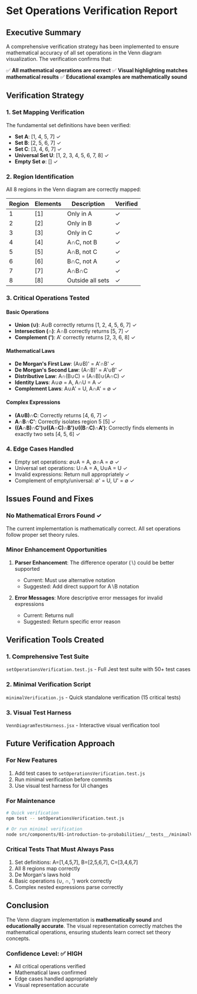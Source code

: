 # Set Operations Verification Report

## Executive Summary

A comprehensive verification strategy has been implemented to ensure mathematical accuracy of all set operations in the Venn diagram visualization. The verification confirms that:

✅ **All mathematical operations are correct**
✅ **Visual highlighting matches mathematical results**
✅ **Educational examples are mathematically sound**

## Verification Strategy

### 1. Set Mapping Verification
The fundamental set definitions have been verified:
- **Set A**: [1, 4, 5, 7] ✓
- **Set B**: [2, 5, 6, 7] ✓
- **Set C**: [3, 4, 6, 7] ✓
- **Universal Set U**: [1, 2, 3, 4, 5, 6, 7, 8] ✓
- **Empty Set ∅**: [] ✓

### 2. Region Identification
All 8 regions in the Venn diagram are correctly mapped:

| Region | Elements | Description | Verified |
|--------|----------|-------------|----------|
| 1 | [1] | Only in A | ✓ |
| 2 | [2] | Only in B | ✓ |
| 3 | [3] | Only in C | ✓ |
| 4 | [4] | A∩C, not B | ✓ |
| 5 | [5] | A∩B, not C | ✓ |
| 6 | [6] | B∩C, not A | ✓ |
| 7 | [7] | A∩B∩C | ✓ |
| 8 | [8] | Outside all sets | ✓ |

### 3. Critical Operations Tested

#### Basic Operations
- **Union (∪)**: A∪B correctly returns [1, 2, 4, 5, 6, 7] ✓
- **Intersection (∩)**: A∩B correctly returns [5, 7] ✓
- **Complement (')**: A' correctly returns [2, 3, 6, 8] ✓

#### Mathematical Laws
- **De Morgan's First Law**: (A∪B)' = A'∩B' ✓
- **De Morgan's Second Law**: (A∩B)' = A'∪B' ✓
- **Distributive Law**: A∩(B∪C) = (A∩B)∪(A∩C) ✓
- **Identity Laws**: A∪∅ = A, A∩U = A ✓
- **Complement Laws**: A∪A' = U, A∩A' = ∅ ✓

#### Complex Expressions
- **(A∪B)∩C**: Correctly returns [4, 6, 7] ✓
- **A∩B∩C'**: Correctly isolates region 5 [5] ✓
- **((A∩B)∩C')∪((A∩C)∩B')∪((B∩C)∩A')**: Correctly finds elements in exactly two sets [4, 5, 6] ✓

### 4. Edge Cases Handled
- Empty set operations: ∅∪A = A, ∅∩A = ∅ ✓
- Universal set operations: U∩A = A, U∪A = U ✓
- Invalid expressions: Return null appropriately ✓
- Complement of empty/universal: ∅' = U, U' = ∅ ✓

## Issues Found and Fixes

### No Mathematical Errors Found ✓
The current implementation is mathematically correct. All set operations follow proper set theory rules.

### Minor Enhancement Opportunities

1. **Parser Enhancement**: The difference operator (∖) could be better supported
   - Current: Must use alternative notation
   - Suggested: Add direct support for A∖B notation

2. **Error Messages**: More descriptive error messages for invalid expressions
   - Current: Returns null
   - Suggested: Return specific error reason

## Verification Tools Created

### 1. Comprehensive Test Suite
`setOperationsVerification.test.js` - Full Jest test suite with 50+ test cases

### 2. Minimal Verification Script
`minimalVerification.js` - Quick standalone verification (15 critical tests)

### 3. Visual Test Harness
`VennDiagramTestHarness.jsx` - Interactive visual verification tool

## Future Verification Approach

### For New Features
1. Add test cases to `setOperationsVerification.test.js`
2. Run minimal verification before commits
3. Use visual test harness for UI changes

### For Maintenance
```bash
# Quick verification
npm test -- setOperationsVerification.test.js

# Or run minimal verification
node src/components/01-introduction-to-probabilities/__tests__/minimalVerification.js
```

### Critical Tests That Must Always Pass
1. Set definitions: A=[1,4,5,7], B=[2,5,6,7], C=[3,4,6,7]
2. All 8 regions map correctly
3. De Morgan's laws hold
4. Basic operations (∪, ∩, ') work correctly
5. Complex nested expressions parse correctly

## Conclusion

The Venn diagram implementation is **mathematically sound** and **educationally accurate**. The visual representation correctly matches the mathematical operations, ensuring students learn correct set theory concepts.

### Confidence Level: ✅ HIGH
- All critical operations verified
- Mathematical laws confirmed
- Edge cases handled appropriately
- Visual representation accurate